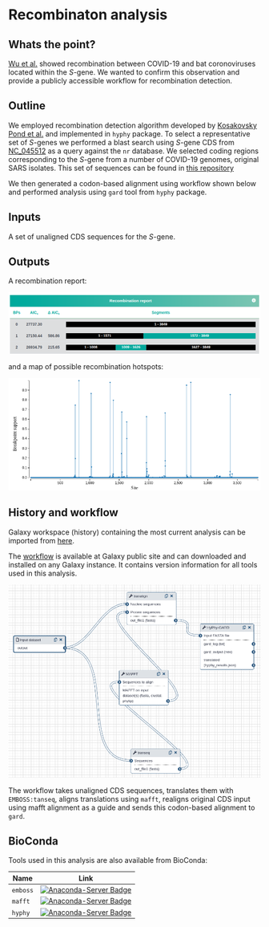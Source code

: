 # Recombinaton analysis

## Whats the point?

[Wu et al.](https://doi.org/10.1038/s41586-020-2008-3) showed recombination between COVID-19 and bat coronoviruses located within the *S*-gene. We wanted to confirm this observation and provide a publicly accessible workflow for recombination detection.

## Outline

We employed recombination detection algorithm developed by [Kosakovsky Pond et al.](http://mbe.oxfordjournals.org/cgi/content/full/23/10/1891) and implemented in `hyphy` package. To select a representative set of *S*-genes we performed a blast search using *S*-gene CDS from [NC_045512](https://www.ncbi.nlm.nih.gov/nuccore/NC_045512) as a query against the `nr` database. We selected coding regions corresponding to the *S*-gene from a number of COVID-19 genomes, original SARS isolates. This set of sequences can be found in [this repository](S_nt.fna)

We then generated a codon-based alignment using workflow shown below and performed analysis using `gard` tool from `hyphy` package. 

## Inputs

A set of unaligned CDS sequences for the *S*-gene.

## Outputs

A recombination report:

![](dm_report.png)

and a map of possible recombination hotspots:

![](dm_chart.png)

## History and workflow

Galaxy workspace (history) containing the most current analysis can be imported from [here](https://usegalaxy.org/u/aun1/h/ncov-comp).

The [workflow](https://test.galaxyproject.org/u/anton/h/ncov-recomb) is available at Galaxy public site and can downloaded and installed on any Galaxy instance. It contains version information for all tools used in this analysis. 

![](rec_wf.png)

The workflow takes unaligned CDS sequences, translates them with `EMBOSS:tanseq`, aligns translations using `mafft`, realigns original CDS input using mafft alignment as a guide and sends this codon-based alignment to `gard`.

## BioConda

Tools used in this analysis are also available from BioConda:

| Name | Link |
|------|----------------|
| `emboss` | [![Anaconda-Server Badge](https://anaconda.org/bioconda/emboss/badges/version.svg)](https://anaconda.org/bioconda/emboss) |
| `mafft` | [![Anaconda-Server Badge](https://anaconda.org/bioconda/mafft/badges/version.svg)](https://anaconda.org/bioconda/mafft) |
| `hyphy` | [![Anaconda-Server Badge](https://anaconda.org/bioconda/hyphy/badges/version.svg)](https://anaconda.org/bioconda/hyphy) |